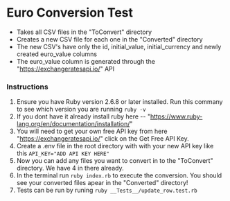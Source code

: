 # Euro Conversion Test #

- Takes all CSV files in the "ToConvert" directory
- Creates a new CSV file for each one in the "Converted" directory
- The new CSV's have only the id, initial_value, initial_currency and newly created euro_value columns
- The euro_value column is generated through the "https://exchangeratesapi.io/" API

### Instructions ###

1. Ensure you have Ruby version 2.6.8 or later installed. Run this commany to see which version you are running ```ruby -v``` 
2. If you dont have it already install ruby here -- "https://www.ruby-lang.org/en/documentation/installation/"
3. You will need to get your own free API key from here "https://exchangeratesapi.io/" click on the Get Free API Key. 
4. Create a .env file in the root directory with with your new API key like this ``` API_KEY="ADD API KEY HERE" ```
5. Now you can add any files you want to convert in to the "ToConvert" directory. We have 4 in there already.
6. In the terminal run ``` ruby index.rb ``` to execute the conversion. You should see your converted files apear in the "Converted" directory!
7. Tests can be run by runing ``` ruby __Tests__/update_row.test.rb ```
